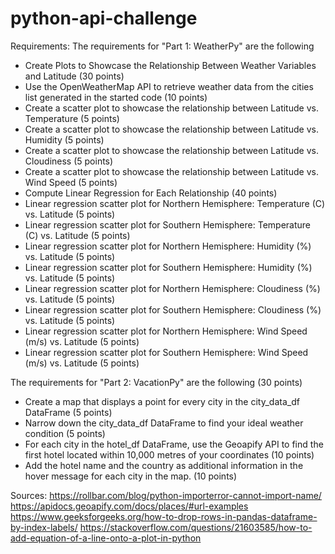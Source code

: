 # python-api-challenge

Requirements:
The requirements for "Part 1: WeatherPy" are the following
- Create Plots to Showcase the Relationship Between Weather Variables and Latitude (30 points)
- Use the OpenWeatherMap API to retrieve weather data from the cities list generated in the started code (10 points)
- Create a scatter plot to showcase the relationship between Latitude vs. Temperature (5 points)
- Create a scatter plot to showcase the relationship between Latitude vs. Humidity (5 points)
- Create a scatter plot to showcase the relationship between Latitude vs. Cloudiness (5 points)
- Create a scatter plot to showcase the relationship between Latitude vs. Wind Speed (5 points)
- Compute Linear Regression for Each Relationship (40 points)
- Linear regression scatter plot for Northern Hemisphere: Temperature (C) vs. Latitude (5 points)
- Linear regression scatter plot for Southern Hemisphere: Temperature (C) vs. Latitude (5 points)
- Linear regression scatter plot for Northern Hemisphere: Humidity (%) vs. Latitude (5 points)
- Linear regression scatter plot for Southern Hemisphere: Humidity (%) vs. Latitude (5 points)
- Linear regression scatter plot for Northern Hemisphere: Cloudiness (%) vs. Latitude (5 points)
- Linear regression scatter plot for Southern Hemisphere: Cloudiness (%) vs. Latitude (5 points)
- Linear regression scatter plot for Northern Hemisphere: Wind Speed (m/s) vs. Latitude (5 points)
- Linear regression scatter plot for Southern Hemisphere: Wind Speed (m/s) vs. Latitude (5 points)

The requirements for "Part 2: VacationPy" are the following (30 points)
- Create a map that displays a point for every city in the city_data_df DataFrame (5 points)
- Narrow down the city_data_df DataFrame to find your ideal weather condition (5 points)
- For each city in the hotel_df DataFrame, use the Geoapify API to find the first hotel located within 10,000 metres of your coordinates (10 points)
- Add the hotel name and the country as additional information in the hover message for each city in the map. (10 points)

Sources:
https://rollbar.com/blog/python-importerror-cannot-import-name/
https://apidocs.geoapify.com/docs/places/#url-examples
https://www.geeksforgeeks.org/how-to-drop-rows-in-pandas-dataframe-by-index-labels/
https://stackoverflow.com/questions/21603585/how-to-add-equation-of-a-line-onto-a-plot-in-python


